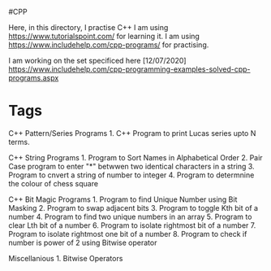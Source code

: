 #CPP

Here, in this directory, I practise C++
I am using https://www.tutorialspoint.com/ for learning it. 
I am using https://www.includehelp.com/cpp-programs/ for practising. 

I am working on the set specificed here [12/07/2020]
https://www.includehelp.com/cpp-programming-examples-solved-cpp-programs.aspx

# Tags
C++ Pattern/Series Programs
	1. C++ Program to print Lucas series upto N terms. 

C++ String Programs
	1. Program to Sort Names in Alphabetical Order
	2. Pair Case program to enter "*" betwwen two identical characters in a string
	3. Program to cnvert a string of number to integer
	4. Program to determnine the colour of chess square

C++ Bit Magic Programs
	1. Program to find Unique Number using Bit Masking
	2. Program to swap adjacent bits
	3. Program to toggle Kth bit of a number
	4. Program to find two unique numbers in an array
	5. Program to clear Lth bit of a number
	6. Program to isolate rightmost bit of a number
	7. Program to isolate rightmost one bit of a number
	8. Program to check if number is power of 2 using Bitwise operator
    
    
Miscellanious
	1. Bitwise Operators
